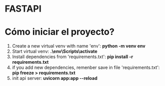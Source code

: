 # FASTAPI

# Cómo iniciar el proyecto?

1. Create a new virtual venv with name 'env': **python -m venv env**
2. Start virtual venv: **.\env\Scripts\activate**
3. Install dependencies from 'requirements.txt': **pip install -r requirements.txt**
4. if you add new dependencies, remenber save in file 'requirements.txt': **pip freeze > requirements.txt**
5. init api server: **uvicorn app:app --reload**